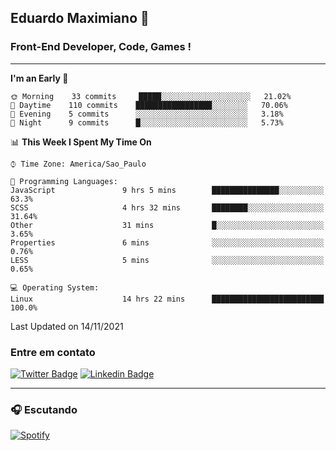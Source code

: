 ## Eduardo Maximiano 👋

### Front-End Developer, Code, Games !

---

<!--START_SECTION:waka-->
**I'm an Early 🐤** 

```text
🌞 Morning    33 commits     █████░░░░░░░░░░░░░░░░░░░░   21.02% 
🌆 Daytime    110 commits    █████████████████░░░░░░░░   70.06% 
🌃 Evening    5 commits      ░░░░░░░░░░░░░░░░░░░░░░░░░   3.18% 
🌙 Night      9 commits      █░░░░░░░░░░░░░░░░░░░░░░░░   5.73%

```


📊 **This Week I Spent My Time On** 

```text
⌚︎ Time Zone: America/Sao_Paulo

💬 Programming Languages: 
JavaScript               9 hrs 5 mins        ███████████████░░░░░░░░░░   63.3% 
SCSS                     4 hrs 32 mins       ████████░░░░░░░░░░░░░░░░░   31.64% 
Other                    31 mins             █░░░░░░░░░░░░░░░░░░░░░░░░   3.65% 
Properties               6 mins              ░░░░░░░░░░░░░░░░░░░░░░░░░   0.76% 
LESS                     5 mins              ░░░░░░░░░░░░░░░░░░░░░░░░░   0.65%

💻 Operating System: 
Linux                    14 hrs 22 mins      █████████████████████████   100.0%

```


 Last Updated on 14/11/2021
<!--END_SECTION:waka-->

### Entre em contato

[![Twitter Badge](https://img.shields.io/badge/-@edmaxi-1ca0f1?style=flat-square&labelColor=1ca0f1&logo=twitter&logoColor=white&link=https://twitter.com/edmaxi)](https://twitter.com/edmaxi)
[![Linkedin Badge](https://img.shields.io/badge/-Eduardo_Maximiano-0077B5?style=flat-square&logo=Linkedin&logoColor=white&link=https://www.linkedin.com/in/maximiano-eduardo)](https://www.linkedin.com/in/maximiano-eduardo)

---

### 🎧 Escutando
[![Spotify](https://novatorem-sandy.vercel.app/api/spotify)](https://open.spotify.com/user/comgigo)
